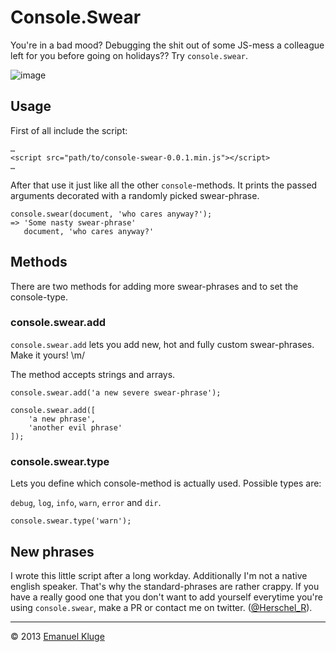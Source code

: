 # Console.Swear
You're in a bad mood? Debugging the shit out of some JS-mess a colleague left for you before going on holidays?? Try `console.swear`.

![image](http://i.imgur.com/4uoKkj5.jpg)

## Usage

First of all include the script:

	…
	<script src="path/to/console-swear-0.0.1.min.js"></script>
	…

After that use it just like all the other `console`-methods. It prints the passed arguments decorated with a randomly picked swear-phrase.

	console.swear(document, 'who cares anyway?');
	=> 'Some nasty swear-phrase'
	   document, 'who cares anyway?'

## Methods

There are two methods for adding more swear-phrases and to set the console-type.

### console.swear.add

`console.swear.add` lets you add new, hot and fully custom swear-phrases. Make it yours! \m/

The method accepts strings and arrays.

	console.swear.add('a new severe swear-phrase');

	console.swear.add([
		'a new phrase',
		'another evil phrase'
	]);

### console.swear.type

Lets you define which console-method is actually used. Possible types are:

`debug`, `log`, `info`, `warn`, `error` and `dir`.

	console.swear.type('warn');

## New phrases

I wrote this little script after a long workday. Additionally I'm not a native english speaker. That's why the standard-phrases are rather crappy. If you have a really good one that you don't want to add yourself everytime you're using `console.swear`, make a PR or contact me on twitter. ([@Herschel_R](http://twitter.com/Herschel_R)).

----
© 2013 [Emanuel Kluge](http://www.emanuel-kluge.de/)
